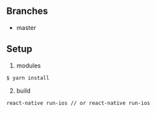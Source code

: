 ## Branches
- master

## 

## Setup
1. modules
```shell
$ yarn install
```
2. build
```shell
react-native run-ios // or react-native run-ios
```
